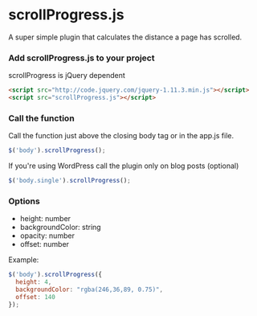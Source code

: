 # scrollProgress.js
A super simple plugin that calculates the distance a page has scrolled.

### Add scrollProgress.js to your project
scrollProgress is jQuery dependent

```html
<script src="http://code.jquery.com/jquery-1.11.3.min.js"></script>
<script src="scrollProgress.js"></script>
```

### Call the function
Call the function just above the closing body tag or in the app.js file.
```javascript
$('body').scrollProgress();
```

If you're using WordPress call the plugin only on blog posts (optional)
```javascript
$('body.single').scrollProgress();
```

### Options
- height: number
- backgroundColor: string
- opacity: number
- offset: number

Example:
```javascript
$('body').scrollProgress({
  height: 4,
  backgroundColor: "rgba(246,36,89, 0.75)",
  offset: 140
});
```
